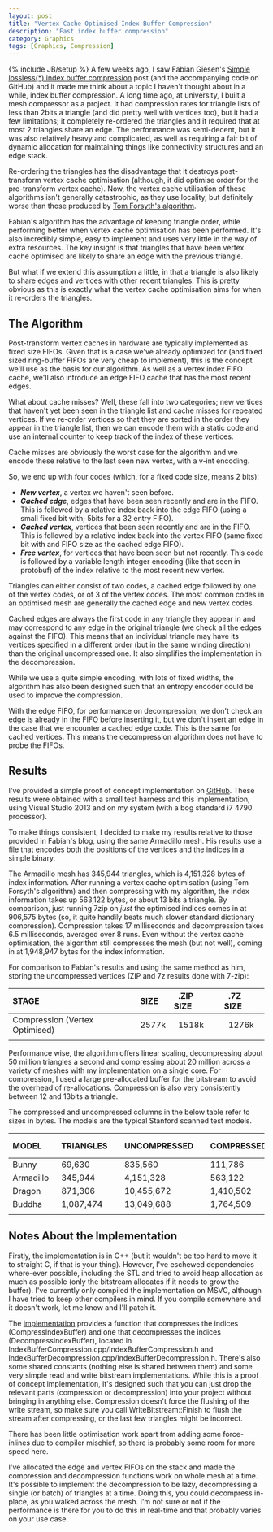 ```yaml
---
layout: post
title: "Vertex Cache Optimised Index Buffer Compression"
description: "Fast index buffer compression"
category: Graphics
tags: [Graphics, Compression]
---
```

{% include JB/setup %}
A few weeks ago, I saw Fabian Giesen's [Simple lossless(*) index buffer compression](http://fgiesen.wordpress.com/2013/12/14/simple-lossless-index-buffer-compression/) post (and the accompanying code on GitHub) and it made me think about a topic I haven't thought about in a while, index buffer compression. A long time ago, at university, I built a mesh compressor as a project. It had compression rates for triangle lists of less than 2bits a triangle (and did pretty well with vertices too), but it had a few limitations; it completely re-ordered the triangles and it required that at most 2 triangles share an edge. The performance was semi-decent, but it was also relatively heavy and complicated, as well as requiring a fair bit of dynamic allocation for maintaining things like connectivity structures and an edge stack.

Re-ordering the triangles has the disadvantage that it destroys post-transform vertex cache optimisation (although, it did optimise order for the pre-transform vertex cache). Now, the vertex cache utilisation of these algorithms isn't generally catastrophic, as they use locality, but definitely worse than those produced by [Tom Forsyth's algorithm](http://home.comcast.net/~tom_forsyth/papers/fast_vert_cache_opt.html). 

Fabian's algorithm has the advantage of keeping triangle order, while performing better when vertex cache optimisation has been performed. It's also incredibly simple, easy to implement and uses very little in the way of extra resources. The key insight is that triangles that have been vertex cache optimised are likely to share an edge with the previous triangle.

But what if we extend this assumption a little, in that a triangle is also likely to share edges and vertices with other recent triangles. This is pretty obvious as this is exactly what the vertex cache optimisation aims for when it re-orders the triangles. 

## The Algorithm
Post-transform vertex caches in hardware are typically implemented as fixed size FIFOs. Given that is a case we've already optimized for (and fixed sized ring-buffer FIFOs are very cheap to implement), this is the concept we'll use as the basis for our algorithm. As well as a vertex index FIFO cache, we'll also introduce an edge FIFO cache that has the most recent edges.

What about cache misses? Well, these fall into two categories; new vertices that haven't yet been seen in the triangle list and cache misses for repeated vertices. If we re-order vertices so that they are sorted in the order they appear in the triangle list, then we can encode them with a static code and use an internal counter to keep track of the index of these vertices. 

Cache misses are obviously the worst case for the algorithm and we encode these relative to the last seen new vertex, with a v-int encoding.

So, we end up with four codes (which, for a fixed code size, means 2 bits):

 - ***New vertex***, a vertex we haven't seen before.
 - ***Cached edge***, edges that have been seen recently and are in the FIFO. This is followed by a relative index back into the edge FIFO (using a small fixed bit with; 5bits for a 32 entry FIFO).
 - ***Cached vertex***, vertices that been seen recently and are in the FIFO. This is followed by a relative index back into the vertex FIFO (same fixed bit with and FIFO size as the cached edge FIFO).
 - ***Free vertex***, for vertices that have been seen but not recently. This code is followed by a variable length integer encoding (like that seen in protobuf) of the index relative to the most recent new vertex.

Triangles can either consist of two codes, a cached edge followed by one of the vertex codes, or of 3 of the vertex codes. The most common codes in an optimised mesh are generally the cached edge and new vertex codes.

Cached edges are always the first code in any triangle they appear in and may correspond to any edge in the original triangle (we check all the edges against the FIFO). This means that an individual triangle may have its vertices specified in a different order (but in the same winding direction) than the original uncompressed one. It also simplifies the implementation in the decompression. 

While we use a quite simple encoding, with lots of fixed widths, the algorithm has also been designed such that an entropy encoder could be used to improve the compression. 

With the edge FIFO, for performance on decompression, we don't check an edge is already in the FIFO before inserting it, but we don't insert an edge in the case that we encounter a cached edge code. This is the same for cached vertices. This means the decompression algorithm does not have to probe the FIFOs. 

## Results

I've provided a simple proof of concept implementation on [GitHub](https://github.com/ConorStokes/IndexBufferCompression). These results were obtained with a small test harness and this implementation, using Visual Studio 2013 and on my system (with a bog standard i7 4790 processor). 

To make things consistent, I decided to make my results relative to those provided in Fabian's blog, using the same Armadillo mesh. His results use a file that encodes both the positions of the vertices and the indices in a simple binary.

The Armadillo mesh has 345,944 triangles, which is 4,151,328 bytes of index information. After running a vertex cache optimisation (using Tom Forsyth's algorithm) and then compressing with my algorithm, the index information takes up 563,122 bytes, or about 13 bits a triangle. By comparison, just running 7zip on *just* the optimised indices comes in at 906,575 bytes (so, it quite handily beats much slower standard dictionary compression). Compression takes 17 milliseconds and decompression takes 6.5 milliseconds, averaged over 8 runs. Even without the vertex cache optimisation, the algorithm still compresses the mesh (but not well), coming in at 1,948,947 bytes for the index information.

For comparison to Fabian's results and using the same method as him, storing the uncompressed vertices (ZIP and 7z results done with 7-zip):

STAGE  |  &nbsp;&nbsp;SIZE&nbsp;&nbsp;  |  &nbsp;&nbsp;.ZIP SIZE&nbsp;&nbsp;  |  &nbsp;&nbsp;.7Z SIZE
:------------- | :------------- | :----------- | :-----------
Compression (Vertex Optimised)  | &nbsp;&nbsp;2577k  | &nbsp;&nbsp;1518k | &nbsp;&nbsp;1276k
 |  |  |   

Performance wise, the algorithm offers linear scaling, decompressing about 50 million triangles a second and compressing about 20 million across a variety of meshes with my implementation on a single core. For compression, I used a large pre-allocated buffer for the bitstream to avoid the overhead of re-allocations. Compression is also very consistently between 12 and 13bits a triangle.

The compressed and uncompressed columns in the below table refer to sizes in bytes. The models are the typical Stanford scanned test models.

MODEL&nbsp;&nbsp;  |  &nbsp;&nbsp;TRIANGLES&nbsp;&nbsp;  |  &nbsp;&nbsp;UNCOMPRESSED&nbsp;&nbsp;  |  &nbsp;&nbsp;COMPRESSED&nbsp;&nbsp;  |  &nbsp;&nbsp;COMPRESSION TIME&nbsp;&nbsp;  | &nbsp;&nbsp;DECOMPRESSION TIME 
:-- | :-- | :-- | :-- | :-- | :-- |
Bunny | &nbsp;&nbsp;69,630 | &nbsp;&nbsp;835,560 | &nbsp;&nbsp;111,786 | &nbsp;&nbsp;3.7ms | &nbsp;&nbsp;1.45ms
Armadillo | &nbsp;&nbsp;345,944 | &nbsp;&nbsp;4,151,328 | &nbsp;&nbsp;563,122 | &nbsp;&nbsp;17ms | &nbsp;&nbsp;6.5ms
Dragon | &nbsp;&nbsp;871,306 | &nbsp;&nbsp;10,455,672 | &nbsp;&nbsp;1,410,502 | &nbsp;&nbsp;44.8ms | &nbsp;&nbsp;16.6ms
Buddha | &nbsp;&nbsp;1,087,474 | &nbsp;&nbsp;13,049,688 | &nbsp;&nbsp;1,764,509 | &nbsp;&nbsp;54ms | &nbsp;&nbsp;20.8ms
  |   |   |   |   | 


## Notes About the Implementation

Firstly, the implementation is in C++ (but it wouldn't be too hard to move it to straight C, if that is your thing). However, I've eschewed dependencies where-ever possible, including the STL and tried to avoid heap allocation as much as possible (only the bitstream allocates if it needs to grow the buffer). I've currently only compiled the implementation on MSVC, although I have tried to keep other compilers in mind. If you compile somewhere and it doesn't work, let me know and I'll patch it.

The [implementation](https://github.com/ConorStokes/IndexBufferCompression) provides a function that compresses the indices (CompressIndexBuffer) and one that decompresses the indices (DecompressIndexBuffer), located in IndexBufferCompression.cpp/IndexBufferCompression.h and IndexBufferDecompression.cpp/IndexBufferDecompression.h. There's also some shared constants (nothing else is shared between them) and some very simple read and write bitstream implementations. While this is a proof of concept implementation, it's designed such that you can just drop the relevant parts (compression or decompression) into your project without bringing in anything else. Compression doesn't force the flushing of the write stream, so make sure you call WriteBitstream::Finish to flush the stream after compressing, or the last few triangles might be incorrect.

There has been little optimisation work apart from adding some force-inlines due to compiler mischief, so there is probably some room for more speed here. 

I've allocated the edge and vertex FIFOs on the stack and made the compression and decompression functions work on whole mesh at a time. It's possible to implement the decompression to be lazy, decompressing a single (or batch) of triangles at a time. Doing this, you could decompress in-place, as you walked across the mesh. I'm not sure or not if the performance is there for you to do this in real-time and that probably varies on your use case.
